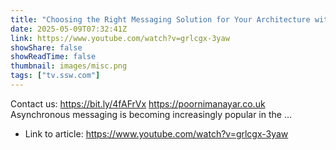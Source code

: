 ```yaml
---
title: "Choosing the Right Messaging Solution for Your Architecture with Poornima Nayar"
date: 2025-05-09T07:32:41Z
link: https://www.youtube.com/watch?v=grlcgx-3yaw
showShare: false
showReadTime: false
thumbnail: images/misc.png
tags: ["tv.ssw.com"]
---
```

Contact us: https://bit.ly/4fAFrVx https://poornimanayar.co.uk Asynchronous messaging is becoming increasingly popular in the ...

- Link to article: https://www.youtube.com/watch?v=grlcgx-3yaw